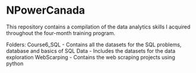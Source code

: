 # NPowerCanada

This repository contains a compilation of the data analytics skills I acquired throughout the four-month training program.

Folders:
Course6_SQL - Contains all the datasets for the SQL problems, database and basics of SQL
Data - Includes the datasets for the data exploration
WebScarping - Contains the web scraping projects using python
